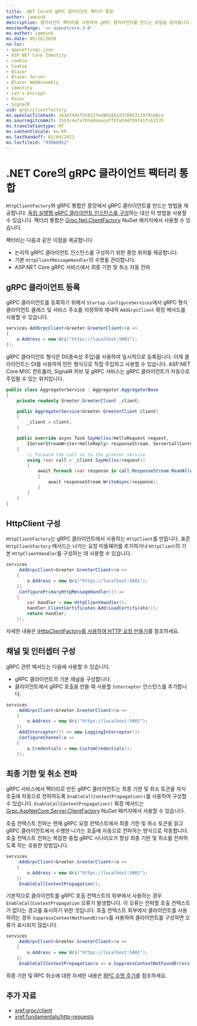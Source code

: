 ```yaml
---
title: .NET Core의 gRPC 클라이언트 팩터리 통합
author: jamesnk
description: 클라이언트 팩터리를 사용하여 gRPC 클라이언트를 만드는 방법을 알아봅니다.
monikerRange: '>= aspnetcore-3.0'
ms.author: jamesnk
ms.date: 05/26/2020
no-loc:
- appsettings.json
- ASP.NET Core Identity
- cookie
- Cookie
- Blazor
- Blazor Server
- Blazor WebAssembly
- Identity
- Let's Encrypt
- Razor
- SignalR
uid: grpc/clientfactory
ms.openlocfilehash: c63bf495f558237ed801881d378953119791b8ce
ms.sourcegitcommit: 3593c4efa707edeaaceffbfa544f99f41fc62535
ms.translationtype: HT
ms.contentlocale: ko-KR
ms.lasthandoff: 01/04/2021
ms.locfileid: "93060952"
---
```

# <a name="grpc-client-factory-integration-in-net-core"></a>.NET Core의 gRPC 클라이언트 팩터리 통합

`HttpClientFactory`와 gRPC 통합은 중앙에서 gRPC 클라이언트를 만드는 방법을 제공합니다. [독립 실행형 gRPC 클라이언트 인스턴스를 구성](xref:grpc/client)하는 대신 이 방법을 사용할 수 있습니다. 팩터리 통합은 [Grpc.Net.ClientFactory](https://www.nuget.org/packages/Grpc.Net.ClientFactory) NuGet 패키지에서 사용할 수 있습니다.

팩터리는 다음과 같은 이점을 제공합니다.

* 논리적 gRPC 클라이언트 인스턴스를 구성하기 위한 중앙 위치를 제공합니다.
* 기본 `HttpClientMessageHandler`의 수명을 관리합니다.
* ASP.NET Core gRPC 서비스에서 최종 기한 및 취소 자동 전파

## <a name="register-grpc-clients"></a>gRPC 클라이언트 등록

gRPC 클라이언트를 등록하기 위해서 `Startup.ConfigureServices`에서 gRPC 형식 클라이언트 클래스 및 서비스 주소를 지정하여 제네릭 `AddGrpcClient` 확장 메서드를 사용할 수 있습니다.

```csharp
services.AddGrpcClient<Greeter.GreeterClient>(o =>
{
    o.Address = new Uri("https://localhost:5001");
});
```

gRPC 클라이언트 형식은 DI(종속성 주입)를 사용하여 일시적으로 등록됩니다. 이제 클라이언트는 DI를 사용하여 만든 형식으로 직접 주입하고 사용할 수 있습니다. ASP.NET Core MVC 컨트롤러, SignalR 허브 및 gRPC 서비스는 gRPC 클라이언트가 자동으로 주입될 수 있는 위치입니다.

```csharp
public class AggregatorService : Aggregator.AggregatorBase
{
    private readonly Greeter.GreeterClient _client;

    public AggregatorService(Greeter.GreeterClient client)
    {
        _client = client;
    }

    public override async Task SayHellos(HelloRequest request,
        IServerStreamWriter<HelloReply> responseStream, ServerCallContext context)
    {
        // Forward the call on to the greeter service
        using (var call = _client.SayHellos(request))
        {
            await foreach (var response in call.ResponseStream.ReadAllAsync())
            {
                await responseStream.WriteAsync(response);
            }
        }
    }
}
```

## <a name="configure-httpclient"></a>HttpClient 구성

`HttpClientFactory`는 gRPC 클라이언트에서 사용하는 `HttpClient`를 만듭니다. 표준 `HttpClientFactory` 메서드는 나가는 요청 미들웨어를 추가하거나 `HttpClient`의 기본 `HttpClientHandler`를 구성하는 데 사용할 수 있습니다.

```csharp
services
    .AddGrpcClient<Greeter.GreeterClient>(o =>
    {
        o.Address = new Uri("https://localhost:5001");
    })
    .ConfigurePrimaryHttpMessageHandler(() =>
    {
        var handler = new HttpClientHandler();
        handler.ClientCertificates.Add(LoadCertificate());
        return handler;
    });
```

자세한 내용은 [IHttpClientFactory를 사용하여 HTTP 요청 만들기](xref:fundamentals/http-requests)를 참조하세요.

## <a name="configure-channel-and-interceptors"></a>채널 및 인터셉터 구성

gRPC 관련 메서드는 다음에 사용할 수 있습니다.

* gRPC 클라이언트의 기본 채널을 구성합니다.
* 클라이언트에서 gRPC 호출을 만들 때 사용할 `Interceptor` 인스턴스를 추가합니다.

```csharp
services
    .AddGrpcClient<Greeter.GreeterClient>(o =>
    {
        o.Address = new Uri("https://localhost:5001");
    })
    .AddInterceptor(() => new LoggingInterceptor())
    .ConfigureChannel(o =>
    {
        o.Credentials = new CustomCredentials();
    });
```

## <a name="deadline-and-cancellation-propagation"></a>최종 기한 및 취소 전파

gRPC 서비스에서 팩터리로 만든 gRPC 클라이언트는 최종 기한 및 취소 토큰을 자식 호출에 자동으로 전파하도록 `EnableCallContextPropagation()`를 사용하여 구성할 수 있습니다. `EnableCallContextPropagation()` 확장 메서드는 [Grpc.AspNetCore.Server.ClientFactory](https://www.nuget.org/packages/Grpc.AspNetCore.Server.ClientFactory) NuGet 패키지에서 사용할 수 있습니다.

호출 컨텍스트 전파는 현재 gRPC 요청 컨텍스트에서 최종 기한 및 취소 토큰을 읽고 gRPC 클라이언트에서 수행한 나가는 호출에 자동으로 전파하는 방식으로 작동합니다. 호출 컨텍스트 전파는 복잡한 중첩 gRPC 시나리오가 항상 최종 기한 및 취소를 전파하도록 하는 유용한 방법입니다.

```csharp
services
    .AddGrpcClient<Greeter.GreeterClient>(o =>
    {
        o.Address = new Uri("https://localhost:5001");
    })
    .EnableCallContextPropagation();
```

기본적으로 클라이언트를 gRPC 호출 컨텍스트의 외부에서 사용하는 경우 `EnableCallContextPropagation` 오류가 발생합니다. 이 오류는 전파할 호출 컨텍스트가 없다는 경고를 표시하기 위한 것입니다. 호출 컨텍스트 외부에서 클라이언트를 사용하려는 경우 `SuppressContextNotFoundErrors`를 사용하여 클라이언트를 구성하면 오류가 표시되지 않습니다.

```csharp
services
    .AddGrpcClient<Greeter.GreeterClient>(o =>
    {
        o.Address = new Uri("https://localhost:5001");
    })
    .EnableCallContextPropagation(o => o.SuppressContextNotFoundErrors = true);
```

최종 기한 및 RPC 취소에 대한 자세한 내용은 [RPC 수명 주기](https://www.grpc.io/docs/guides/concepts/#rpc-life-cycle)를 참조하세요.

## <a name="additional-resources"></a>추가 자료

* <xref:grpc/client>
* <xref:fundamentals/http-requests>
